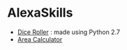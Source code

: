 # AlexaSkills
- [Dice Roller](https://www.amazon.com/Srishti-Belwariar-Dice-Roller/dp/B073DJGWZ1/ref=sr_1_1?s=digitalskills&ie=UTF8&qid=1500238605&sr=1-1&keywords=dice+roller) : made using Python 2.7
- [Area Calculator](https://www.amazon.com/Srishti-Belwariar-Area-Calculator/dp/B07477LDRN/ref=sr_1_1?s=digital-skills&ie=UTF8&qid=1501254393&sr=1-1&keywords=area+calculator)
